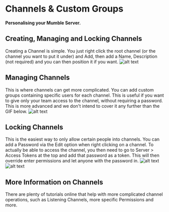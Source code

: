 # Channels & Custom Groups
**Personalising your Mumble Server.**

## Creating, Managing and Locking Channels

Creating a Channel is simple. You just right click the root channel (or the channel you want to put it under) and Add, then add a Name, Description (not required) and you can then position it if you want.
![alt text](image.jpg)

## Managing Channels
This is where channels can get more complicated. You can add custom groups containing specific users for each channel. This is useful if you want to give only your team access to the channel, without requiring a password. This is more advanced and we don't intend to cover it any further than the GIF below.
![alt text](image.jpg)

## Locking Channels
This is the easiest way to only allow certain people into channels. You can add a Password via the Edit option when right clicking on a channel. To actually be able to access the channel, you then need to go to Server > Access Tokens at the top and add that password as a token. This will then override enter permissions and let anyone with the password in.
![alt text](image.jpg)
![alt text](image.jpg)

## More Information on Channels
There are plenty of tutorials online that help with more complicated channel operations, such as Listening Channels, more specific Permissions and more.